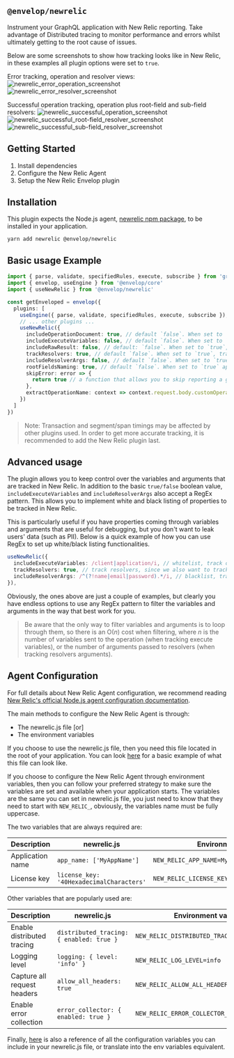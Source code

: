 ## `@envelop/newrelic`

Instrument your GraphQL application with New Relic reporting.
Take advantage of Distributed tracing to monitor performance and errors whilst ultimately getting to the root cause of issues.

Below are some screenshots to show how tracking looks like in New Relic, in these examples all plugin options were set to `true`.

Error tracking, operation and resolver views:
![newrelic_error_operation_screenshot](https://raw.githubusercontent.com/n1ru4l/envelop/HEAD/packages/plugins/newrelic/error_operation.png)
![newrelic_error_resolver_screenshot](./error_resolver.png)

Successful operation tracking, operation plus root-field and sub-field resolvers:
![newrelic_successful_operation_screenshot](./success_operation.png)
![newrelic_successful_root-field_resolver_screenshot](./success_rootfield_resolver.png)
![newrelic_successful_sub-field_resolver_screenshot](./success_subfield_resolver.png)

## Getting Started

1. Install dependencies
2. Configure the New Relic Agent
3. Setup the New Relic Envelop plugin

## Installation

This plugin expects the Node.js agent, [newrelic npm package](https://www.npmjs.com/package/newrelic), to be installed in your application.

```
yarn add newrelic @envelop/newrelic
```

## Basic usage Example

```ts
import { parse, validate, specifiedRules, execute, subscribe } from 'graphql'
import { envelop, useEngine } from '@envelop/core'
import { useNewRelic } from '@envelop/newrelic'

const getEnveloped = envelop({
  plugins: [
    useEngine({ parse, validate, specifiedRules, execute, subscribe }),
    // ... other plugins ...
    useNewRelic({
      includeOperationDocument: true, // default `false`. When set to `true`, includes the GraphQL document defining the operations and fragments
      includeExecuteVariables: false, // default `false`. When set to `true`, includes all the operation variables with their values
      includeRawResult: false, // default: `false`. When set to `true`, includes the execution result
      trackResolvers: true, // default `false`. When set to `true`, track resolvers as segments to monitor their performance
      includeResolverArgs: false, // default `false`. When set to `true`, includes all the arguments passed to resolvers with their values
      rootFieldsNaming: true, // default `false`. When set to `true` append the names of operation root fields to the transaction name
      skipError: error => {
        return true // a function that allows you to skip reporting a given error to NewRelic. By default custom `EnvelopError`s will be skipped
      },
      extractOperationName: context => context.request.body.customOperationName // Allows to set a custom operation name to be used as transaction name and attribute
    })
  ]
})
```

> Note: Transaction and segment/span timings may be affected by other plugins used. In order to get more accurate tracking, it is recommended to add the New Relic plugin last.

## Advanced usage

The plugin allows you to keep control over the variables and arguments that are tracked in New Relic.
In addition to the basic `true/false` boolean value, `includeExecuteVariables` and `includeResolverArgs` also accept a RegEx pattern. This allows you to implement white and black listing of properties to be tracked in New Relic.

This is particularly useful if you have properties coming through variables and arguments that are useful for debugging, but you don't want to leak users' data (such as PII).
Below is a quick example of how you can use RegEx to set up white/black listing functionalities.

```ts
useNewRelic({
  includeExecuteVariables: /client|application/i, // whitelist, track only variables whose name contains "client" or "application" (e.g. clientName, applicationId, xApplicationId)
  trackResolvers: true, // track resolvers, since we also want to track resolvers' arguments
  includeResolverArgs: /^(?!name|email|password).*/i, // blacklist, track all arguments whose name does not match 'name', 'email' nor 'password'
}),
```

Obviously, the ones above are just a couple of examples, but clearly you have endless options to use any RegEx pattern to filter the variables and arguments in the way that best work for you.

> Be aware that the only way to filter variables and arguments is to loop through them, so there is an O(_n_) cost when filtering, where _n_ is the number of variables sent to the operation (when tracking execute variables), or the number of arguments passed to resolvers (when tracking resolvers arguments).

## Agent Configuration

For full details about New Relic Agent configuration, we recommend reading [New Relic's official Node.js agent configuration documentation](https://docs.newrelic.com/docs/agents/nodejs-agent/installation-configuration/nodejs-agent-configuration/).

The main methods to configure the New Relic Agent is through:

- The newrelic.js file [or]
- The environment variables

If you choose to use the newrelic.js file, then you need this file located in the root of your application. You can look [here](https://github.com/newrelic/node-newrelic/blob/main/newrelic.js) for a basic example of what this file can look like.

If you choose to configure the New Relic Agent through environment variables, then you can follow your preferred strategy to make sure the variables are set and available when your application starts.
The variables are the same you can set in newrelic.js file, you just need to know that they need to start with `NEW_RELIC_`, obviously, the variables name must be fully uppercase.

The two variables that are always required are:

| Description      | newrelic.js                              | Environment variable                            |
| ---------------- | ---------------------------------------- | ----------------------------------------------- |
| Application name | `app_name: ['MyAppName']`                | `NEW_RELIC_APP_NAME=MyAppName`                  |
| License key      | `license_key: '40HexadecimalCharacters'` | `NEW_RELIC_LICENSE_KEY=40HexadecimalCharacters` |

Other variables that are popularly used are:

| Description                 | newrelic.js                              | Environment variable                         |
| --------------------------- | ---------------------------------------- | -------------------------------------------- |
| Enable distributed tracing  | `distributed_tracing: { enabled: true }` | `NEW_RELIC_DISTRIBUTED_TRACING_ENABLED=true` |
| Logging level               | `logging: { level: 'info' }`             | `NEW_RELIC_LOG_LEVEL=info`                   |
| Capture all request headers | `allow_all_headers: true`                | `NEW_RELIC_ALLOW_ALL_HEADERS=true`           |
| Enable error collection     | `error_collector: { enabled: true }`     | `NEW_RELIC_ERROR_COLLECTOR_ENABLED=true`     |

Finally, [here](https://github.com/newrelic/node-newrelic/blob/main/lib/config/default.js) is also a reference of all the configuration variables you can include in your newrelic.js file, or translate into the env variables equivalent.
